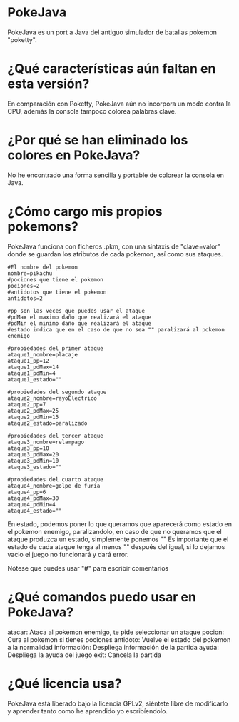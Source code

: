 # PokeJava

PokeJava es un port a Java del antiguo simulador de batallas pokemon "poketty".

# ¿Qué características aún faltan en esta versión?

En comparación con Poketty, PokeJava aún no incorpora un modo contra la CPU, además la consola tampoco colorea palabras clave.

# ¿Por qué se han eliminado los colores en PokeJava?

No he encontrado una forma sencilla y portable de colorear la consola en Java.

# ¿Cómo cargo mis propios pokemons?

PokeJava funciona con ficheros .pkm, con una sintaxis de "clave=valor" donde se guardan los atributos de cada pokemon, así como sus ataques.

```
#El nombre del pokemon
nombre=pikachu
#pociones que tiene el pokemon
pociones=2
#antidotos que tiene el pokemon
antidotos=2

#pp son las veces que puedes usar el ataque
#pdMax el maximo daño que realizará el ataque
#pdMin el minimo daño que realizará el ataque
#estado indica que en el caso de que no sea "" paralizará al pokemon enemigo

#propiedades del primer ataque
ataque1_nombre=placaje
ataque1_pp=12
ataque1_pdMax=14
ataque1_pdMin=4
ataque1_estado=""

#propiedades del segundo ataque
ataque2_nombre=rayoElectrico
ataque2_pp=7
ataque2_pdMax=25
ataque2_pdMin=15
ataque2_estado=paralizado

#propiedades del tercer ataque
ataque3_nombre=relampago
ataque3_pp=10
ataque3_pdMax=20
ataque3_pdMin=10
ataque3_estado=""

#propiedades del cuarto ataque
ataque4_nombre=golpe de furia
ataque4_pp=6
ataque4_pdMax=30
ataque4_pdMin=4
ataque4_estado=""
```

En estado, podemos poner lo que queramos que aparecerá como estado en el pokemon enemigo, paralizandolo, en caso de que no queramos que el ataque produzca un estado, simplemente ponemos ""
Es importante que el estado de cada ataque tenga al menos "" después del igual, si lo dejamos vacio el juego no funcionará y dará error.

Nótese que puedes usar "#" para escribir comentarios

# ¿Qué comandos puedo usar en PokeJava?

atacar: Ataca al pokemon enemigo, te pide seleccionar un ataque
pocion: Cura al pokemon si tienes pociones
antidoto: Vuelve el estado del pokemon a la normalidad
información: Despliega información de la partida
ayuda: Despliega la ayuda del juego
exit: Cancela la partida

# ¿Qué licencia usa?

PokeJava está liberado bajo la licencia GPLv2, siéntete libre de modificarlo y aprender tanto como he aprendido yo escribíendolo.
